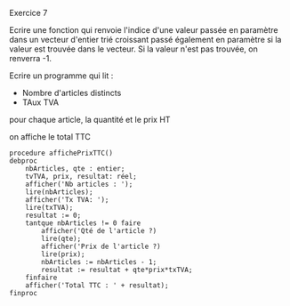 Exercice 7

Ecrire une fonction qui renvoie l'indice d'une valeur passée en paramètre dans un vecteur d'entier trié croissant passé également en paramètre si la valeur est trouvée dans le vecteur. Si la valeur n'est pas trouvée, on renverra -1.


Ecrire un programme qui lit : 

- Nombre d'articles distincts
- TAux TVA

pour chaque article, la quantité et le prix HT 

on affiche le total TTC

```
procedure affichePrixTTC()
debproc
	nbArticles, qte : entier;
	tvTVA, prix, resultat: réel;
	afficher('Nb articles : ');
	lire(nbArticles);
	afficher('Tx TVA: ');
	lire(txTVA);
	resultat := 0;
	tantque nbArticles != 0 faire
		afficher('Qté de l'article ?)
		lire(qte);
		afficher('Prix de l'article ?)
		lire(prix);
		nbArticles := nbArticles - 1;
		resultat := resultat + qte*prix*txTVA;
	finfaire
	afficher('Total TTC : ' + resultat);
finproc
```
